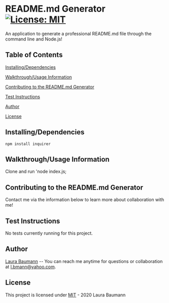 # README.md Generator [![License: MIT](https://img.shields.io/badge/License-MIT-yellow.svg)](https://opensource.org/licenses/MIT)
An application to generate a professional README.md file through the command line and Node.js!
## Table of Contents
[Installing/Dependencies](#installingdependencies)  

[Walkthrough/Usage Information](#walkthroughusage-information)  

[Contributing to the README.md Generator](#contributing-to-the-readmemd-generator)  

[Test Instructions](#test-instructions)  

[Author](#author)  

[License](#license)
## Installing/Dependencies
```npm install inquirer```
## Walkthrough/Usage Information
Clone and run 'node index.js;
## Contributing to the README.md Generator
Contact me via the information below to learn more about collaboration with me!
## Test Instructions
No tests currently running for this project.
## Author
[Laura Baumann](https://github.com/thelbaumann) -- You can reach me anytime for questions or collaboration at l.bmann@yahoo.com.
## License
This project is licensed under [MIT](LICENSE) - 2020 Laura Baumann